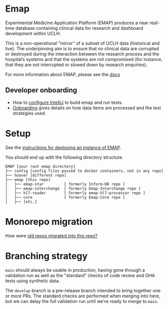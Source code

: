 # Emap

Experimental Medicine Application Platform (EMAP) produces a near real-time database 
containing clinical data for research and dashboard development within UCLH. 

This is a non-operational “mirror” of a subset of UCLH data (historical and live). 
The underpinning aim is to ensure that no clinical data are corrupted or destroyed during the interaction 
between the research process and the hospital’s systems and that the systems are not compromised 
(for instance, that they are not interrupted or slowed down by research enquiries).

For more information about EMAP, please see the [docs](https://github.com/SAFEHR-data/emap/tree/main/docs)

## Developer onboarding

- How to [configure IntelliJ](docs/dev/intellij.md) to build emap and run tests.
- [Onboarding](docs/dev/onboarding.md) gives details on how data items are processed and the test strategies used.

# Setup

See the [instructions for deploying an instance of EMAP](docs/dev/deployment.md).

You should end up with the following directory structure.

```
EMAP [your root emap directory]
├── config [config files passed to docker containers, not in any repo]
├── hoover [different repo]
├── emap [this repo]
│   ├── emap-star         [ formerly Inform-DB repo ]
│   ├── emap-interchange  [ formerly Emap-Interchange repo ]
│   ├── hl7-reader        [ formerly emap-hl7-processor repo ]
│   ├── core              [ formerly Emap-Core repo ]
│   ├── [etc.]
```

# Monorepo migration

How were [old repos migrated into this repo?](docs/dev/migration.md)


# Branching strategy

`main` should always be usable in production, having gone through a validation run as well as the "standard" checks
of code review and GHA tests using synthetic data.

The `develop` branch is a pre-release branch intended to bring together one or more PRs. The standard checks
 are performed when merging into here, but we can delay the full validation run until we're ready to merge to `main`.
